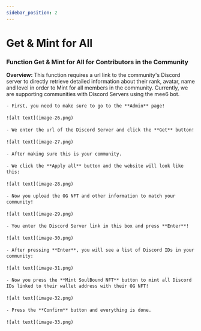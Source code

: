 ```yaml
---
sidebar_position: 2
---
```


# Get & Mint for All

### Function Get & Mint for All for Contributors in the Community

**Overview:**
This function requires a url link to the community's Discord server to directly retrieve detailed information about their rank, avatar, name and level in order to Mint for all members in the community. Currently, we are supporting communities with Discord Servers using the mee6 bot.

    - First, you need to make sure to go to the **Admin** page!

    ![alt text](image-26.png)

    - We enter the url of the Discord Server and click the **Get** button!

    ![alt text](image-27.png)

    - After making sure this is your community.

    - We click the **Apply all** button and the website will look like this:

    ![alt text](image-28.png)

    - Now you upload the OG NFT and other information to match your community!

    ![alt text](image-29.png)

    - You enter the Discord Server link in this box and press **Enter**!

    ![alt text](image-30.png)

    - After pressing **Enter**, you will see a list of Discord IDs in your community:

    ![alt text](image-31.png)

    - Now you press the **Mint SoulBound NFT** button to mint all Discord IDs linked to their wallet address with their OG NFT!

    ![alt text](image-32.png)

    - Press the **Confirm** button and everything is done.

    ![alt text](image-33.png)